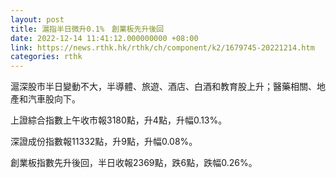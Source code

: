 ```yaml
---
layout: post
title: 滬指半日微升0.1%　創業板先升後回
date: 2022-12-14 11:41:12.000000000 +08:00
link: https://news.rthk.hk/rthk/ch/component/k2/1679745-20221214.htm
categories: rthk
---
```


滬深股市半日變動不大，半導體、旅遊、酒店、白酒和教育股上升；醫藥相關、地產和汽車股向下。

上證綜合指數上午收市報3180點，升4點，升幅0.13%。

深證成份指數報11332點，升9點，升幅0.08%。

創業板指數先升後回，半日收報2369點，跌6點，跌幅0.26%。
